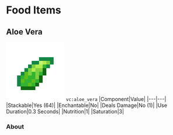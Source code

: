 # Food Items

## Aloe Vera
![img](../ass-sets/items/aloe_vera.png)
`vc:aloe_vera`
|Component|Value|
|---|---|
|Stackable|Yes (64)|
|Enchantable|No|
|Deals Damage|No (1)|
|Use Duration|0.3 Seconds|
|Nutrition|1|
|Saturation|3|
### About